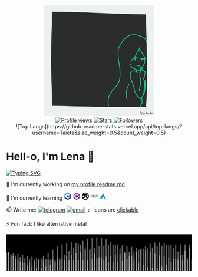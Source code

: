 <div id="header" align="center">
  <img src="images/github_profile.gif" height="300"/>
  <div id="stats">
    <a href="https://github.com/Taieta">
      <img src="https://komarev.com/ghpvc/?username=Taieta" alt="Profile views"/>
    </a>
    <a href="https://github.com/Taieta?tab=repositories&q=&type=source&language=&sort=stargazers">
      <img src="https://img.shields.io/github/stars/Taieta" alt="Stars"/>
    </a>
    <a href="https://github.com/Taieta?tab=followers">
      <img src="https://img.shields.io/github/followers/Taieta" alt="Followers"/>
    </a>
  </div>
  <div id="languages">
![Top Langs](https://github-readme-stats.vercel.app/api/top-langs/?username=Taieta&size_weight=0.5&count_weight=0.5)
  </div>
</div>


# Hell-o, I'm Lena 👋
[![Typing SVG](https://readme-typing-svg.demolab.com/?multiline=true&height=100&duration=1500&pause=1000&font=Montserrat&lines=Average+ITMO+University+student;Young+software+developer)](https://git.io/typing-svg)

🔭 I’m currently working on [my profile readme.md](https://github.com/Taieta/Taieta)

🌱 I’m currently learning   [<img src="https://github.com/devicons/devicon/blob/v2.16.0/icons/cplusplus/cplusplus-original.svg" alt="cplusplus" height="20">](https://en.cppreference.com/w/)   [<img src="https://github.com/devicons/devicon/blob/v2.16.0/icons/csharp/csharp-original.svg" alt="csharp" height="20">](https://learn.microsoft.com/en-us/dotnet/csharp/tour-of-csharp/)   <img src="https://github.com/devicons/devicon/blob/v2.16.0/icons/rust/rust-original.svg" alt="rust" height="20">   <img src="https://github.com/devicons/devicon/blob/v2.16.0/icons/latex/latex-original.svg" alt="latex" height="20">   <img src="https://github.com/devicons/devicon/blob/v2.16.0/icons/archlinux/archlinux-original.svg" alt="archlinux" height="20">

📫 Write me: [<img src="https://user-images.githubusercontent.com/49933115/139837223-bf23d3a9-4638-4e17-994a-ac8678d5f517.png" alt="telegram" height="20">](https://t.me/Taieta)   [<img src="https://cloud.githubusercontent.com/assets/7534680/4515518/6739a508-4bc1-11e4-80bc-670bcc216762.png" alt="gmail" height="20">](mailto:taietartistic@gmail.com)   <-   icons are [clickable](https://github.com/Taieta)

⚡ Fun fact: I like alternative metal 

<img src="images/waves.gif" width="100%" height="100">

